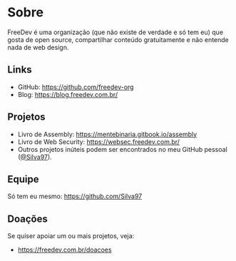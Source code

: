 # Sobre

FreeDev é uma organização (que não existe de verdade e só tem eu) que gosta de open source, compartilhar conteúdo gratuitamente e
não entende nada de web design.

## Links

- GitHub: <https://github.com/freedev-org>
- Blog: <https://blog.freedev.com.br/>

## Projetos

- Livro de Assembly: <https://mentebinaria.gitbook.io/assembly>
- Livro de Web Security: <https://websec.freedev.com.br/>
- Outros projetos inúteis podem ser encontrados no meu GitHub pessoal ([@Silva97](https://github.com/Silva97)).

## Equipe

Só tem eu mesmo: <https://github.com/Silva97>

## Doações

Se quiser apoiar um ou mais projetos, veja:

* <https://freedev.com.br/doacoes>
